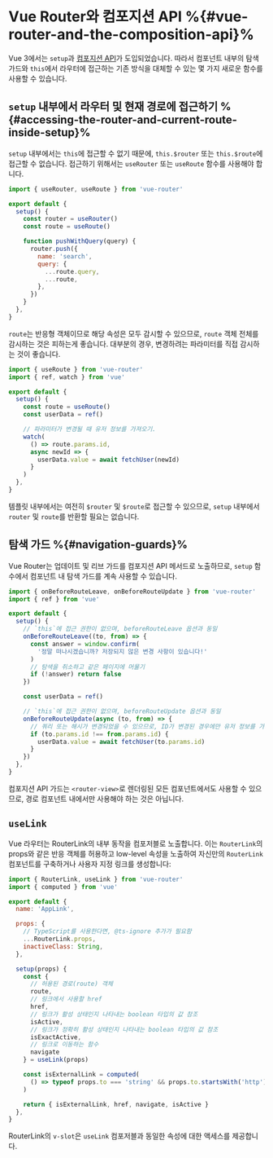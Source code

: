 # Vue Router와 컴포지션 API %{#vue-router-and-the-composition-api}%






Vue 3에서는 `setup`과 [컴포지션 API](https://vuejs.kr/guide/introduction.html#composition-api)가 도입되었습니다. 따라서 컴포넌트 내부의 탐색 가드와 `this`에서 라우터에 접근하는 기존 방식을 대체할 수 있는 몇 가지 새로운 함수를 사용할 수 있습니다.

## `setup` 내부에서 라우터 및 현재 경로에 접근하기 %{#accessing-the-router-and-current-route-inside-setup}%

`setup` 내부에서는 `this`에 접근할 수 없기 때문에, `this.$router` 또는 `this.$route`에 접근할 수 없습니다. 접근하기 위해서는 `useRouter` 또는 `useRoute` 함수를 사용해야 합니다.

```js
import { useRouter, useRoute } from 'vue-router'

export default {
  setup() {
    const router = useRouter()
    const route = useRoute()

    function pushWithQuery(query) {
      router.push({
        name: 'search',
        query: {
          ...route.query,
          ...route,
        },
      })
    }
  },
}
```

`route`는 반응형 객체이므로 해당 속성은 모두 감시할 수 있으므로, `route` 객체 전체를 감시하는 것은 피하는게 좋습니다. 대부분의 경우, 변경하려는 파라미터를 직접 감시하는 것이 좋습니다.

```js
import { useRoute } from 'vue-router'
import { ref, watch } from 'vue'

export default {
  setup() {
    const route = useRoute()
    const userData = ref()

    // 파라미터가 변경될 때 유저 정보를 가져오기.
    watch(
      () => route.params.id,
      async newId => {
        userData.value = await fetchUser(newId)
      }
    )
  },
}
```

템플릿 내부에서는 여전히 `$router` 및 `$route`로 접근할 수 있으므로, `setup` 내부에서 `router` 및 `route`를 반환할 필요는 없습니다.

## 탐색 가드 %{#navigation-guards}%

Vue Router는 업데이트 및 리브 가드를 컴포지션 API 메서드로 노출하므로, `setup` 함수에서 컴포넌트 내 탐색 가드를 계속 사용할 수 있습니다.

```js
import { onBeforeRouteLeave, onBeforeRouteUpdate } from 'vue-router'
import { ref } from 'vue'

export default {
  setup() {
    // `this`에 접근 권한이 없으며, beforeRouteLeave 옵션과 동일
    onBeforeRouteLeave((to, from) => {
      const answer = window.confirm(
        '정말 떠나시겠습니까? 저장되지 않은 변경 사항이 있습니다!'
      )
      // 탐색을 취소하고 같은 페이지에 머물기
      if (!answer) return false
    })

    const userData = ref()

    // `this`에 접근 권한이 없으며, beforeRouteUpdate 옵션과 동일
    onBeforeRouteUpdate(async (to, from) => {
      // 쿼리 또는 해시가 변경되었을 수 있으므로, ID가 변경된 경우에만 유저 정보를 가져오기.
      if (to.params.id !== from.params.id) {
        userData.value = await fetchUser(to.params.id)
      }
    })
  },
}
```

컴포지션 API 가드는 `<router-view>`로 렌더링된 모든 컴포넌트에서도 사용할 수 있으므로, 경로 컴포넌트 내에서만 사용해야 하는 것은 아닙니다.

## `useLink`

Vue 라우터는 RouterLink의 내부 동작을 컴포저블로 노출합니다. 이는 `RouterLink`의 props와 같은 반응 객체를 허용하고 low-level 속성을 노출하여 자신만의 `RouterLink` 컴포넌트를 구축하거나 사용자 지정 링크를 생성합니다:

```js
import { RouterLink, useLink } from 'vue-router'
import { computed } from 'vue'

export default {
  name: 'AppLink',

  props: {
    // TypeScript를 사용한다면, @ts-ignore 추가가 필요함
    ...RouterLink.props,
    inactiveClass: String,
  },

  setup(props) {
    const {
      // 허용된 경로(route) 객체
      route,
      // 링크에서 사용할 href
      href,
      // 링크가 활성 상태인지 나타내는 boolean 타입의 값 참조
      isActive,
      // 링크가 정확히 활성 상태인지 나타내는 boolean 타입의 값 참조
      isExactActive,
      // 링크로 이동하는 함수
      navigate
    } = useLink(props)

    const isExternalLink = computed(
      () => typeof props.to === 'string' && props.to.startsWith('http')
    )

    return { isExternalLink, href, navigate, isActive }
  },
}
```

RouterLink의 `v-slot`은 `useLink` 컴포저블과 동일한 속성에 대한 액세스를 제공합니다.